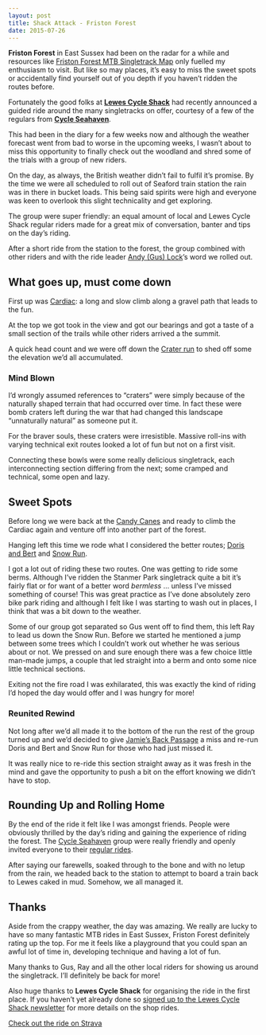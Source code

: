 ```yaml
---
layout: post
title: Shack Attack - Friston Forest
date: 2015-07-26
---
```


**Friston Forest** in East Sussex had been on the radar for a while and resources like [Friston Forest MTB Singletrack Map](shttp://www.sxmtbstmaps.co.uk/) only fuelled my enthusiasm to visit. But like so may places, it’s easy to miss the sweet spots or accidentally find yourself out of you depth if you haven’t ridden the routes before.

Fortunately the good folks at **[Lewes Cycle Shack](http://lewescycleshack.co.uk/)** had recently announced a guided ride around the many singletracks on offer, courtesy of a few of the regulars from **[Cycle Seahaven](http://cycleseahaven.org.uk/)**.

This had been in the diary for a few weeks now and although the weather forecast went from bad to worse in the upcoming weeks, I wasn’t about to miss this opportunity to finally check out the woodland and shred some of the trials with a group of new riders.

On the day, as always, the British weather didn’t fail to fulfil it’s promise. By the time we were all scheduled to roll out of Seaford train station the rain was in there in bucket loads. This being said spirits were high and everyone was keen to overlook this slight technicality and get exploring.

The group were super friendly: an equal amount of local and Lewes Cycle Shack regular riders made for a great mix of conversation, banter and tips on the day’s riding.

After a short ride from the station to the forest, the group combined with other riders and with the ride leader [Andy (Gus) Lock](http://cycleseahaven.org.uk/ride-leaders-2/)’s word we rolled out.

## What goes up, must come down

First up was [Cardiac](http://www.sxmtbstmaps.co.uk/index.html#Cardiac): a long and slow climb along a gravel path that leads to the fun.

At the top we got took in the view and got our bearings and got a taste of a small section of the trails while other riders arrived a the summit.

A quick head count and we were off down the [Crater run](http://www.sxmtbstmaps.co.uk/index.html#CraterRun) to shed off some the elevation we’d all accumulated.

### Mind Blown

I’d wrongly assumed references to “craters” were simply because of the naturally shaped terrain that had occurred over time. In fact these were bomb craters left during the war that had changed this landscape “unnaturally natural” as someone put it.

For the braver souls, these craters were irresistible. Massive roll-ins with varying technical exit routes looked a lot of fun but not on a first visit.

Connecting these bowls were some really delicious singletrack, each interconnecting section differing from the next; some cramped and technical, some open and lazy.

## Sweet Spots

Before long we were back at the [Candy Canes](http://www.sxmtbstmaps.co.uk/index.html#CandyCanes) and ready to climb the Cardiac again and venture off into another part of the forest.

Hanging left this time we rode what I considered the better routes; [Doris and Bert](http://www.sxmtbstmaps.co.uk/index.html#DorisandBert) and [Snow Run](http://www.sxmtbstmaps.co.uk/index.html#SnowRun).

I got a lot out of riding these two routes. One was getting to ride some berms. Although I’ve ridden the Stanmer Park singletrack quite a bit it’s fairly flat or for want of a better word *bermless* … unless I’ve missed something of course! This was great practice as I’ve done absolutely zero bike park riding and although I felt like I was starting to wash out in places, I think that was a bit down to the weather.

Some of our group got separated so Gus went off to find them, this left Ray to lead us down the Snow Run. Before we started he mentioned a jump between some trees which I couldn’t work out whether he was serious about or not. We pressed on and sure enough there was a few choice little man-made jumps, a couple that led straight into a berm and onto some nice little technical sections.

Exiting not the fire road I was exhilarated, this was exactly the kind of riding I’d hoped the day would offer and I was hungry for more!

### Reunited Rewind

Not long after we’d all made it to the bottom of the run the rest of the group turned up and we’d decided to give [Jamie’s Back Passage](http://www.sxmtbstmaps.co.uk/index.html#JamiesBackpassage) a miss and re-run Doris and Bert and Snow Run for those who had just missed it.

It was really nice to re-ride this section straight away as it was fresh in the mind and gave the opportunity to push a bit on the effort knowing we didn’t have to stop.

## Rounding Up and Rolling Home

By the end of the ride it felt like I was amongst friends. People were obviously thrilled by the day’s riding and gaining the experience of riding the forest. The [Cycle Seahaven](http://cycleseahaven.org.uk/) group were really friendly and openly invited everyone to their [regular rides](http://cycleseahaven.org.uk/calendar/).

After saying our farewells, soaked through to the bone and with no letup from the rain, we headed back to the station to attempt to board a train back to Lewes caked in mud. Somehow, we all managed it.

## Thanks

Aside from the crappy weather, the day was amazing. We really are lucky to have so many fantastic MTB rides in East Sussex, Friston Forest definitely rating up the top. For me it feels like a playground that you could span an awful lot of time in, developing technique and having a lot of fun.

Many thanks to Gus, Ray and all the other local riders for showing us around the singletrack. I’ll definitely be back for more!

Also huge thanks to **Lewes Cycle Shack** for organising the ride in the first place. If you haven’t yet already done so [signed up to the Lewes Cycle Shack newsletter](http://lewescycleshack.co.uk/about-us/shop-rides/) for more details on the shop rides.

[Check out the ride on Strava](https://www.strava.com/activities/354371216)